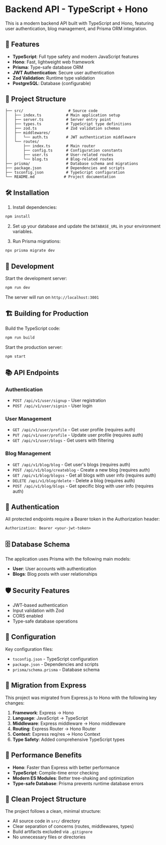 # Backend API - TypeScript + Hono

This is a modern backend API built with TypeScript and Hono, featuring user authentication, blog management, and Prisma ORM integration.

## 🚀 Features

- **TypeScript**: Full type safety and modern JavaScript features
- **Hono**: Fast, lightweight web framework
- **Prisma**: Type-safe database ORM
- **JWT Authentication**: Secure user authentication
- **Zod Validation**: Runtime type validation
- **PostgreSQL**: Database (configurable)

## 📁 Project Structure

```
├── src/                    # Source code
│   ├── index.ts           # Main application setup
│   ├── server.ts          # Server entry point
│   ├── types.ts           # TypeScript type definitions
│   ├── zod.ts             # Zod validation schemas
│   ├── middlewares/
│   │   └── auth.ts        # JWT authentication middleware
│   └── routes/
│       ├── index.ts       # Main router
│       ├── config.ts      # Configuration constants
│       ├── user.ts        # User-related routes
│       └── blog.ts        # Blog-related routes
├── prisma/                # Database schema and migrations
├── package.json           # Dependencies and scripts
├── tsconfig.json          # TypeScript configuration
└── README.md             # Project documentation
```

## 🛠️ Installation

1. Install dependencies:
```bash
npm install
```

2. Set up your database and update the `DATABASE_URL` in your environment variables.

3. Run Prisma migrations:
```bash
npx prisma migrate dev
```

## 🚀 Development

Start the development server:
```bash
npm run dev
```

The server will run on `http://localhost:3001`

## 🏗️ Building for Production

Build the TypeScript code:
```bash
npm run build
```

Start the production server:
```bash
npm start
```

## 📚 API Endpoints

### Authentication
- `POST /api/v1/user/signup` - User registration
- `POST /api/v1/user/signin` - User login

### User Management
- `GET /api/v1/user/profile` - Get user profile (requires auth)
- `PUT /api/v1/user/profile` - Update user profile (requires auth)
- `GET /api/v1/user/blogs` - Get users with filtering

### Blog Management
- `GET /api/v1/blog/blog` - Get user's blogs (requires auth)
- `POST /api/v1/blog/createblog` - Create a new blog (requires auth)
- `GET /api/v1/blog/blogss` - Get all blogs with user info (requires auth)
- `DELETE /api/v1/blog/delete` - Delete a blog (requires auth)
- `POST /api/v1/blog/blogs` - Get specific blog with user info (requires auth)

## 🔐 Authentication

All protected endpoints require a Bearer token in the Authorization header:
```
Authorization: Bearer <your-jwt-token>
```

## 🗄️ Database Schema

The application uses Prisma with the following main models:
- **User**: User accounts with authentication
- **Blogs**: Blog posts with user relationships

## 🛡️ Security Features

- JWT-based authentication
- Input validation with Zod
- CORS enabled
- Type-safe database operations

## 🔧 Configuration

Key configuration files:
- `tsconfig.json` - TypeScript configuration
- `package.json` - Dependencies and scripts
- `prisma/schema.prisma` - Database schema

## 📝 Migration from Express

This project was migrated from Express.js to Hono with the following key changes:

1. **Framework**: Express → Hono
2. **Language**: JavaScript → TypeScript
3. **Middleware**: Express middleware → Hono middleware
4. **Routing**: Express Router → Hono Router
5. **Context**: Express req/res → Hono Context
6. **Type Safety**: Added comprehensive TypeScript types

## 🚀 Performance Benefits

- **Hono**: Faster than Express with better performance
- **TypeScript**: Compile-time error checking
- **Modern ES Modules**: Better tree-shaking and optimization
- **Type-safe Database**: Prisma prevents runtime database errors

## 🧹 Clean Project Structure

The project follows a clean, minimal structure:
- All source code in `src/` directory
- Clear separation of concerns (routes, middlewares, types)
- Build artifacts excluded via `.gitignore`
- No unnecessary files or directories 